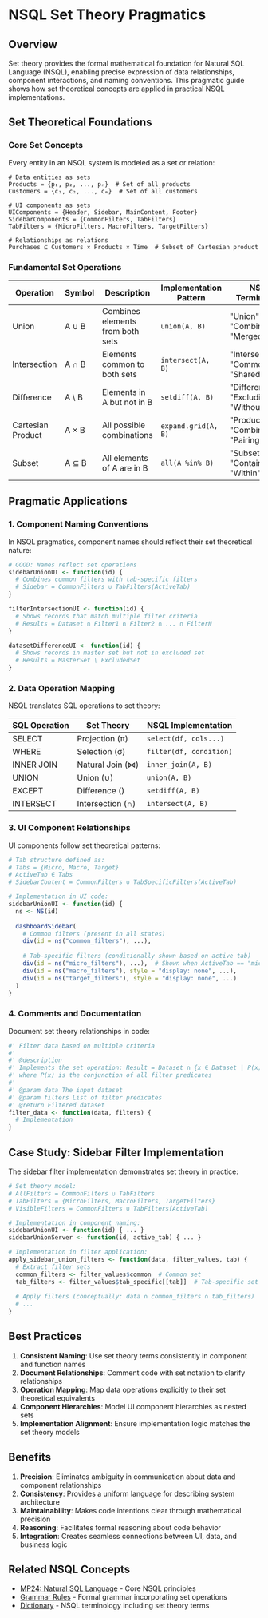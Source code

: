 # NSQL Set Theory Pragmatics

## Overview
Set theory provides the formal mathematical foundation for Natural SQL Language (NSQL), enabling precise expression of data relationships, component interactions, and naming conventions. This pragmatic guide shows how set theoretical concepts are applied in practical NSQL implementations.

## Set Theoretical Foundations

### Core Set Concepts
Every entity in an NSQL system is modeled as a set or relation:

```
# Data entities as sets
Products = {p₁, p₂, ..., pₙ}  # Set of all products
Customers = {c₁, c₂, ..., cₘ}  # Set of all customers

# UI components as sets
UIComponents = {Header, Sidebar, MainContent, Footer}
SidebarComponents = {CommonFilters, TabFilters}
TabFilters = {MicroFilters, MacroFilters, TargetFilters}

# Relationships as relations
Purchases ⊆ Customers × Products × Time  # Subset of Cartesian product
```

### Fundamental Set Operations

| Operation | Symbol | Description | Implementation Pattern | NSQL Terminology |
|-----------|--------|-------------|------------------------|------------------|
| Union | A ∪ B | Combines elements from both sets | `union(A, B)` | "Union", "Combined", "Merged" |
| Intersection | A ∩ B | Elements common to both sets | `intersect(A, B)` | "Intersection", "Common", "Shared" |
| Difference | A \ B | Elements in A but not in B | `setdiff(A, B)` | "Difference", "Excluding", "Without" |
| Cartesian Product | A × B | All possible combinations | `expand.grid(A, B)` | "Product", "Combinations", "Pairings" |
| Subset | A ⊆ B | All elements of A are in B | `all(A %in% B)` | "Subset", "Contains", "Within" |

## Pragmatic Applications

### 1. Component Naming Conventions

In NSQL pragmatics, component names should reflect their set theoretical nature:

```r
# GOOD: Names reflect set operations
sidebarUnionUI <- function(id) {
  # Combines common filters with tab-specific filters
  # Sidebar = CommonFilters ∪ TabFilters(ActiveTab)
}

filterIntersectionUI <- function(id) {
  # Shows records that match multiple filter criteria
  # Results = Dataset ∩ Filter1 ∩ Filter2 ∩ ... ∩ FilterN
}

datasetDifferenceUI <- function(id) {
  # Shows records in master set but not in excluded set
  # Results = MasterSet \ ExcludedSet
}
```

### 2. Data Operation Mapping

NSQL translates SQL operations to set theory:

| SQL Operation | Set Theory | NSQL Implementation |
|---------------|------------|---------------------|
| SELECT | Projection (π) | `select(df, cols...)` |
| WHERE | Selection (σ) | `filter(df, condition)` |
| INNER JOIN | Natural Join (⋈) | `inner_join(A, B)` |
| UNION | Union (∪) | `union(A, B)` |
| EXCEPT | Difference (\) | `setdiff(A, B)` |
| INTERSECT | Intersection (∩) | `intersect(A, B)` |

### 3. UI Component Relationships

UI components follow set theoretical patterns:

```r
# Tab structure defined as:
# Tabs = {Micro, Macro, Target}
# ActiveTab ∈ Tabs
# SidebarContent = CommonFilters ∪ TabSpecificFilters(ActiveTab)

# Implementation in UI code:
sidebarUnionUI <- function(id) {
  ns <- NS(id)
  
  dashboardSidebar(
    # Common filters (present in all states)
    div(id = ns("common_filters"), ...),
    
    # Tab-specific filters (conditionally shown based on active tab)
    div(id = ns("micro_filters"), ...),  # Shown when ActiveTab == "micro"
    div(id = ns("macro_filters"), style = "display: none", ...),
    div(id = ns("target_filters"), style = "display: none", ...)
  )
}
```

### 4. Comments and Documentation

Document set theory relationships in code:

```r
#' Filter data based on multiple criteria
#' 
#' @description
#' Implements the set operation: Result = Dataset ∩ {x ∈ Dataset | P(x)}
#' where P(x) is the conjunction of all filter predicates
#'
#' @param data The input dataset
#' @param filters List of filter predicates
#' @return Filtered dataset
filter_data <- function(data, filters) {
  # Implementation
}
```

## Case Study: Sidebar Filter Implementation

The sidebar filter implementation demonstrates set theory in practice:

```r
# Set theory model:
# AllFilters = CommonFilters ∪ TabFilters
# TabFilters = {MicroFilters, MacroFilters, TargetFilters}
# VisibleFilters = CommonFilters ∪ TabFilters[ActiveTab]

# Implementation in component naming:
sidebarUnionUI <- function(id) { ... }
sidebarUnionServer <- function(id, active_tab) { ... }

# Implementation in filter application:
apply_sidebar_union_filters <- function(data, filter_values, tab) {
  # Extract filter sets
  common_filters <- filter_values$common  # Common set
  tab_filters <- filter_values$tab_specific[[tab]]  # Tab-specific set
  
  # Apply filters (conceptually: data ∩ common_filters ∩ tab_filters)
  # ...
}
```

## Best Practices

1. **Consistent Naming**: Use set theory terms consistently in component and function names
2. **Document Relationships**: Comment code with set notation to clarify relationships
3. **Operation Mapping**: Map data operations explicitly to their set theoretical equivalents
4. **Component Hierarchies**: Model UI component hierarchies as nested sets
5. **Implementation Alignment**: Ensure implementation logic matches the set theory models

## Benefits

1. **Precision**: Eliminates ambiguity in communication about data and component relationships
2. **Consistency**: Provides a uniform language for describing system architecture
3. **Maintainability**: Makes code intentions clear through mathematical precision
4. **Reasoning**: Facilitates formal reasoning about code behavior
5. **Integration**: Creates seamless connections between UI, data, and business logic

## Related NSQL Concepts

- [MP24: Natural SQL Language](meta_principles/MP24_natural_sql_language.md) - Core NSQL principles
- [Grammar Rules](grammar.ebnf) - Formal grammar incorporating set operations
- [Dictionary](dictionary.yaml) - NSQL terminology including set theory terms